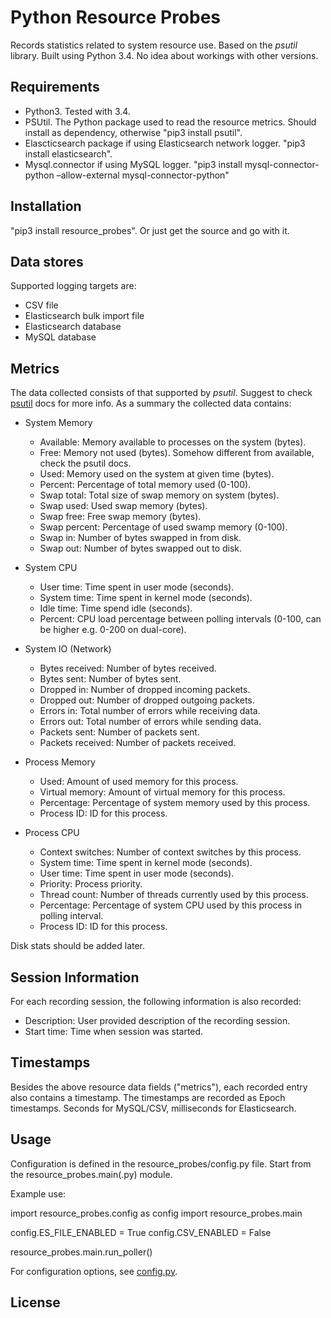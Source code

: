 Python Resource Probes
======================

Records statistics related to system resource use. Based on the *psutil* library.
Built using Python 3.4. No idea about workings with other versions.

Requirements
------------
- Python3. Tested with 3.4.
- PSUtil. The Python package used to read the resource metrics. Should install as dependency, otherwise "pip3 install psutil".
- Elascticsearch package if using Elasticsearch network logger. "pip3 install elasticsearch".
- Mysql.connector if using MySQL logger. "pip3 install mysql-connector-python –allow-external mysql-connector-python"

Installation
------------
"pip3 install resource_probes". Or just get the source and go with it.

Data stores
-----------
Supported logging targets are:
- CSV file
- Elasticsearch bulk import file
- Elasticsearch database
- MySQL database

Metrics
-------
The data collected consists of that supported by *psutil*.
Suggest to check [psutil](http://pythonhosted.org/psutil/) docs for more info.
As a summary the collected data contains:

- System Memory
  - Available: Memory available to processes on the system (bytes).
  - Free: Memory not used (bytes). Somehow different from available, check the psutil docs.
  - Used: Memory used on the system at given time (bytes).
  - Percent: Percentage of total memory used (0-100).
  - Swap total: Total size of swap memory on system (bytes).
  - Swap used: Used swap memory (bytes).
  - Swap free: Free swap memory (bytes).
  - Swap percent: Percentage of used swamp memory (0-100).
  - Swap in: Number of bytes swapped in from disk.
  - Swap out: Number of bytes swapped out to disk.

- System CPU
  - User time: Time spent in user mode (seconds).
  - System time: Time spent in kernel mode (seconds).
  - Idle time: Time spend idle (seconds).
  - Percent: CPU load percentage between polling intervals (0-100, can be higher e.g. 0-200 on dual-core).

- System IO (Network)
  - Bytes received: Number of bytes received.
  - Bytes sent: Number of bytes sent.
  - Dropped in: Number of dropped incoming packets.
  - Dropped out: Number of dropped outgoing packets.
  - Errors in: Total number of errors while receiving data.
  - Errors out: Total number of errors while sending data.
  - Packets sent: Number of packets sent.
  - Packets received: Number of packets received.

- Process Memory
  - Used: Amount of used memory for this process.
  - Virtual memory: Amount of virtual memory for this process.
  - Percentage: Percentage of system memory used by this process.
  - Process ID: ID for this process.

- Process CPU
  - Context switches: Number of context switches by this process.
  - System time: Time spent in kernel mode (seconds).
  - User time: Time spent in user mode (seconds).
  - Priority: Process priority.
  - Thread count: Number of threads currently used by this process.
  - Percentage: Percentage of system CPU used by this process in polling interval.
  - Process ID: ID for this process.

Disk stats should be added later.

Session Information
-------------------
For each recording session, the following information is also recorded:
- Description: User provided description of the recording session.
- Start time: Time when session was started.

Timestamps
----------
Besides the above resource data fields ("metrics"), each recorded entry also contains a timestamp.
The timestamps are recorded as Epoch timestamps.
Seconds for MySQL/CSV, milliseconds for Elasticsearch.

Usage
-----
Configuration is defined in the resource_probes/config.py file.
Start from the resource_probes.main(.py) module.

Example use:

import resource_probes.config as config
import resource_probes.main

config.ES_FILE_ENABLED = True
config.CSV_ENABLED = False

resource_probes.main.run_poller()

For configuration options, see [config.py](https://github.com/mukatee/pypro/blob/master/src/resource_probes/config.py).

License
-------



